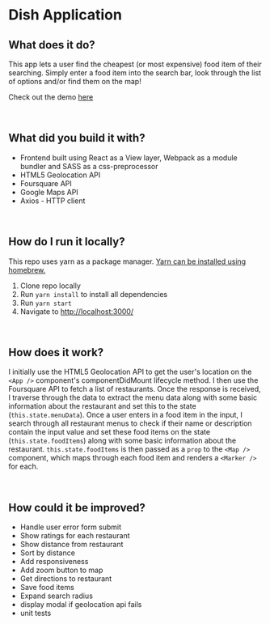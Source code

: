 # Dish Application

## What does it do?
This app lets a user find the cheapest (or most expensive) food item of their searching. Simply enter a food item into the search bar, look through the list of options and/or find them on the map!

Check out the demo [here](https://amituuush.github.io/dish-app/)

<br />

## What did you build it with?
* Frontend built using React as a View layer, Webpack as a module bundler and SASS as a css-preprocessor
* HTML5 Geolocation API
* Foursquare API
* Google Maps API
* Axios - HTTP client

<br />

## How do I run it locally?
This repo uses yarn as a package manager. [Yarn can be installed using homebrew.](https://yarnpkg.com/en/docs/install)

1. Clone repo locally
2. Run `yarn install` to install all dependencies
3. Run `yarn start`
4. Navigate to [http://localhost:3000/](http://localhost:3000/)

<br />

## How does it work?

I initially use the HTML5 Geolocation API to get the user's location on the `<App />` component's componentDidMount lifecycle method. I then use the Foursquare API to fetch a list of restaurants. Once the response is received, I traverse through the data to extract the menu data along with some basic information about the restaurant and set this to the state (`this.state.menuData`). Once a user enters in a food item in the input, I search through all restaurant menus to check if their name or description contain the input value and set these food items on the state (`this.state.foodItems`) along with some basic information about the restaurant. `this.state.foodItems` is then passed as a `prop` to the `<Map />` component, which maps through each food item and renders a `<Marker />` for each.

<br />

## How could it be improved?

* Handle user error form submit
* Show ratings for each restaurant
* Show distance from restaurant
* Sort by distance
* Add responsiveness
* Add zoom button to map
* Get directions to restaurant
* Save food items
* Expand search radius
* display modal if geolocation api fails
* unit tests
